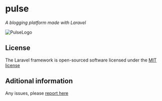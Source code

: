 # pulse
_A blogging platform made with Laravel_

![PulseLogo](https://raw.github.com/Zizaco/pulse/master/app/docs/logo.png)

## License

The Laravel framework is open-sourced software licensed under the [MIT license](http://opensource.org/licenses/MIT)

## Aditional information

Any issues, please [report here](https://github.com/Zizaco/pulse/issues)
